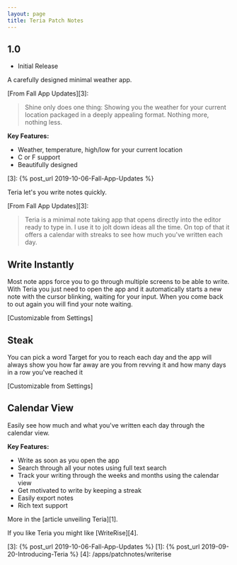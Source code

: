 ```yaml
---
layout: page
title: Teria Patch Notes
---
```


## 1.0

- Initial Release


A carefully designed minimal weather app.

[From Fall App Updates][3]:
>Shine only does one thing: Showing you the weather for your current location packaged in a deeply appealing format. Nothing more, nothing less.

**Key Features:**

- Weather, temperature, high/low for your current location
- C or F support
- Beautifully designed

[3]: {% post_url 2019-10-06-Fall-App-Updates %}

Teria let's you write notes quickly.


[From Fall App Updates][3]:
> Teria is a minimal note taking app that opens directly into the editor ready to type in. I use it to jolt down ideas all the time. On top of that it offers a calendar with streaks to see how much you've written each day.


## Write Instantly

Most note apps force you to go through multiple screens to be able to write. With Teria you just need to open the app and it automatically starts a new note with the cursor blinking, waiting for your input. When you come back to out again you will find your note waiting.

[Customizable from Settings]

## Steak

You can pick a word Target for you to reach each day and the app will always show you how far away are you from revving it and how many days in a row you've reached it

[Customizable from Settings]

## Calendar View

Easily see how much and what you've written each day through the calendar view.


**Key Features:**

- Write as soon as you open the app
- Search through all your notes using full text search
- Track your writing through the weeks and months using the calendar view
- Get motivated to write by keeping a streak
- Easily export notes
- Rich text support

More in the [article unveiling Teria][1].

If you like Teria you might like [WriteRise][4].

[3]: {% post_url 2019-10-06-Fall-App-Updates %}
[1]: {% post_url 2019-09-20-Introducing-Teria %}
[4]: /apps/patchnotes/writerise